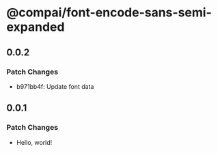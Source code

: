 # @compai/font-encode-sans-semi-expanded

## 0.0.2

### Patch Changes

- b971bb4f: Update font data

## 0.0.1

### Patch Changes

- Hello, world!
